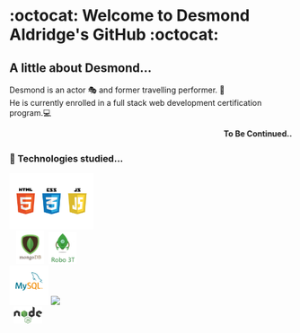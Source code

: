 # :octocat: Welcome to Desmond Aldridge's GitHub :octocat: 

## A little about Desmond...

Desmond is an actor 🎭 and former travelling performer. 🎪 <br>
He is currently enrolled in a full stack web development certification program.💻 
<br>

<marquee><b>To Be Continued...👀<b></marquee>
<br>
  
### 🌱 Technologies studied...

<img src="./logos.jpeg" width="150px"><br>&nbsp;&nbsp;&nbsp;<img src="./mongodb-logo.png" width="50px">&nbsp;&nbsp;<img src="./Robo-3T-Logo.png" width="50px"><br><img src="./MySQL-logo.png" width="70px">&nbsp;<img src="./workbench.png" width="50px"><br>&nbsp;&nbsp;<img src="./node-js-logo.png" width="50px">






